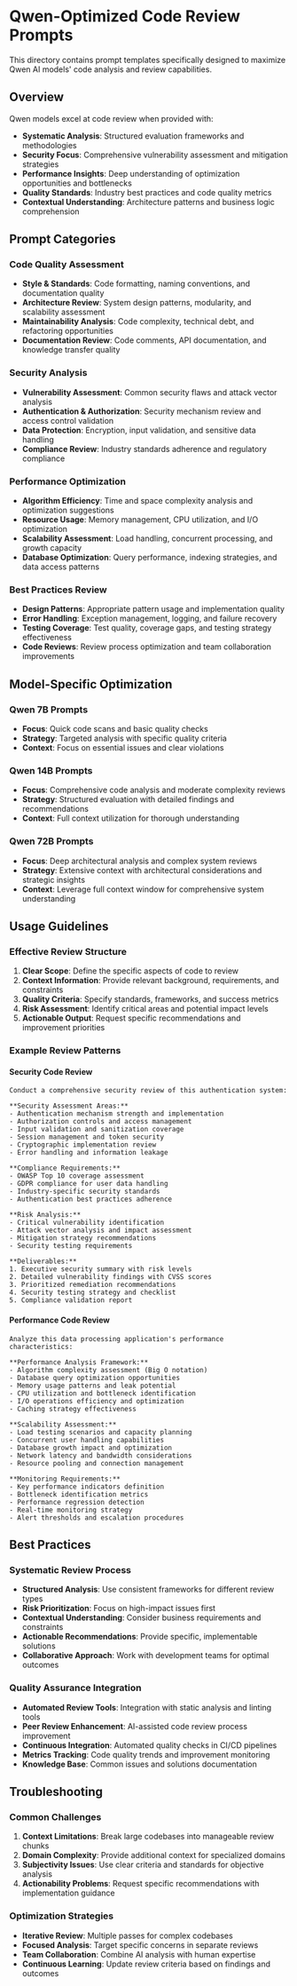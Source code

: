 # Qwen-Optimized Code Review Prompts

This directory contains prompt templates specifically designed to maximize Qwen AI models' code analysis and review capabilities.

## Overview

Qwen models excel at code review when provided with:

- **Systematic Analysis**: Structured evaluation frameworks and methodologies
- **Security Focus**: Comprehensive vulnerability assessment and mitigation strategies
- **Performance Insights**: Deep understanding of optimization opportunities and bottlenecks
- **Quality Standards**: Industry best practices and code quality metrics
- **Contextual Understanding**: Architecture patterns and business logic comprehension

## Prompt Categories

### Code Quality Assessment

- **Style & Standards**: Code formatting, naming conventions, and documentation quality
- **Architecture Review**: System design patterns, modularity, and scalability assessment
- **Maintainability Analysis**: Code complexity, technical debt, and refactoring opportunities
- **Documentation Review**: Code comments, API documentation, and knowledge transfer quality

### Security Analysis

- **Vulnerability Assessment**: Common security flaws and attack vector analysis
- **Authentication & Authorization**: Security mechanism review and access control validation
- **Data Protection**: Encryption, input validation, and sensitive data handling
- **Compliance Review**: Industry standards adherence and regulatory compliance

### Performance Optimization

- **Algorithm Efficiency**: Time and space complexity analysis and optimization suggestions
- **Resource Usage**: Memory management, CPU utilization, and I/O optimization
- **Scalability Assessment**: Load handling, concurrent processing, and growth capacity
- **Database Optimization**: Query performance, indexing strategies, and data access patterns

### Best Practices Review

- **Design Patterns**: Appropriate pattern usage and implementation quality
- **Error Handling**: Exception management, logging, and failure recovery
- **Testing Coverage**: Test quality, coverage gaps, and testing strategy effectiveness
- **Code Reviews**: Review process optimization and team collaboration improvements

## Model-Specific Optimization

### Qwen 7B Prompts

- **Focus**: Quick code scans and basic quality checks
- **Strategy**: Targeted analysis with specific quality criteria
- **Context**: Focus on essential issues and clear violations

### Qwen 14B Prompts

- **Focus**: Comprehensive code analysis and moderate complexity reviews
- **Strategy**: Structured evaluation with detailed findings and recommendations
- **Context**: Full context utilization for thorough understanding

### Qwen 72B Prompts

- **Focus**: Deep architectural analysis and complex system reviews
- **Strategy**: Extensive context with architectural considerations and strategic insights
- **Context**: Leverage full context window for comprehensive system understanding

## Usage Guidelines

### Effective Review Structure

1. **Clear Scope**: Define the specific aspects of code to review
2. **Context Information**: Provide relevant background, requirements, and constraints
3. **Quality Criteria**: Specify standards, frameworks, and success metrics
4. **Risk Assessment**: Identify critical areas and potential impact levels
5. **Actionable Output**: Request specific recommendations and improvement priorities

### Example Review Patterns

#### Security Code Review

```
Conduct a comprehensive security review of this authentication system:

**Security Assessment Areas:**
- Authentication mechanism strength and implementation
- Authorization controls and access management
- Input validation and sanitization coverage
- Session management and token security
- Cryptographic implementation review
- Error handling and information leakage

**Compliance Requirements:**
- OWASP Top 10 coverage assessment
- GDPR compliance for user data handling
- Industry-specific security standards
- Authentication best practices adherence

**Risk Analysis:**
- Critical vulnerability identification
- Attack vector analysis and impact assessment
- Mitigation strategy recommendations
- Security testing requirements

**Deliverables:**
1. Executive security summary with risk levels
2. Detailed vulnerability findings with CVSS scores
3. Prioritized remediation recommendations
4. Security testing strategy and checklist
5. Compliance validation report
```

#### Performance Code Review

```
Analyze this data processing application's performance characteristics:

**Performance Analysis Framework:**
- Algorithm complexity assessment (Big O notation)
- Database query optimization opportunities
- Memory usage patterns and leak potential
- CPU utilization and bottleneck identification
- I/O operations efficiency and optimization
- Caching strategy effectiveness

**Scalability Assessment:**
- Load testing scenarios and capacity planning
- Concurrent user handling capabilities
- Database growth impact and optimization
- Network latency and bandwidth considerations
- Resource pooling and connection management

**Monitoring Requirements:**
- Key performance indicators definition
- Bottleneck identification metrics
- Performance regression detection
- Real-time monitoring strategy
- Alert thresholds and escalation procedures
```

## Best Practices

### Systematic Review Process

- **Structured Analysis**: Use consistent frameworks for different review types
- **Risk Prioritization**: Focus on high-impact issues first
- **Contextual Understanding**: Consider business requirements and constraints
- **Actionable Recommendations**: Provide specific, implementable solutions
- **Collaborative Approach**: Work with development teams for optimal outcomes

### Quality Assurance Integration

- **Automated Review Tools**: Integration with static analysis and linting tools
- **Peer Review Enhancement**: AI-assisted code review process improvement
- **Continuous Integration**: Automated quality checks in CI/CD pipelines
- **Metrics Tracking**: Code quality trends and improvement monitoring
- **Knowledge Base**: Common issues and solutions documentation

## Troubleshooting

### Common Challenges

1. **Context Limitations**: Break large codebases into manageable review chunks
2. **Domain Complexity**: Provide additional context for specialized domains
3. **Subjectivity Issues**: Use clear criteria and standards for objective analysis
4. **Actionability Problems**: Request specific recommendations with implementation guidance

### Optimization Strategies

- **Iterative Review**: Multiple passes for complex codebases
- **Focused Analysis**: Target specific concerns in separate reviews
- **Team Collaboration**: Combine AI analysis with human expertise
- **Continuous Learning**: Update review criteria based on findings and outcomes
